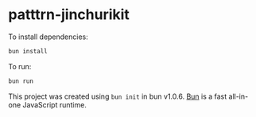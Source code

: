 # patttrn-jinchurikit

To install dependencies:

```bash
bun install
```

To run:

```bash
bun run  
```

This project was created using `bun init` in bun v1.0.6. [Bun](https://bun.sh) is a fast all-in-one JavaScript runtime.

